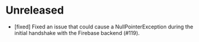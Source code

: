 # Unreleased

- [fixed] Fixed an issue that could cause a NullPointerException during the initial handshake with
  the Firebase backend (#119).
